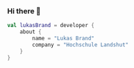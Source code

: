 ### Hi there 👋

```kotlin
val lukasBrand = developer {
    about {
        name = "Lukas Brand"
        company = "Hochschule Landshut"
    }
}
```
